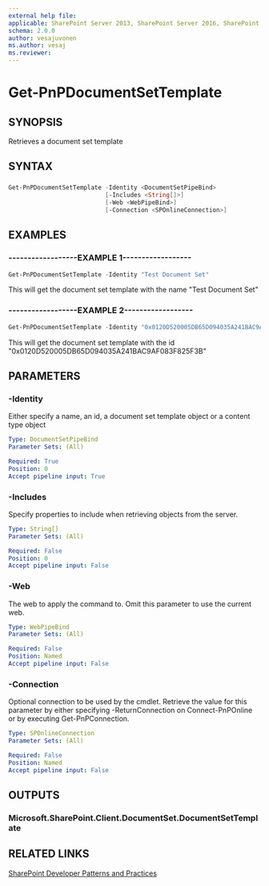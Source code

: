 ```yaml
---
external help file:
applicable: SharePoint Server 2013, SharePoint Server 2016, SharePoint Online
schema: 2.0.0
author: vesajuvonen
ms.author: vesaj
ms.reviewer:
---
```

# Get-PnPDocumentSetTemplate

## SYNOPSIS
Retrieves a document set template

## SYNTAX 

### 
```powershell
Get-PnPDocumentSetTemplate -Identity <DocumentSetPipeBind>
                           [-Includes <String[]>]
                           [-Web <WebPipeBind>]
                           [-Connection <SPOnlineConnection>]
```

## EXAMPLES

### ------------------EXAMPLE 1------------------
```powershell
Get-PnPDocumentSetTemplate -Identity "Test Document Set"
```

This will get the document set template with the name "Test Document Set"

### ------------------EXAMPLE 2------------------
```powershell
Get-PnPDocumentSetTemplate -Identity "0x0120D520005DB65D094035A241BAC9AF083F825F3B"
```

This will get the document set template with the id "0x0120D520005DB65D094035A241BAC9AF083F825F3B"

## PARAMETERS

### -Identity
Either specify a name, an id, a document set template object or a content type object

```yaml
Type: DocumentSetPipeBind
Parameter Sets: (All)

Required: True
Position: 0
Accept pipeline input: True
```

### -Includes
Specify properties to include when retrieving objects from the server.

```yaml
Type: String[]
Parameter Sets: (All)

Required: False
Position: 0
Accept pipeline input: False
```

### -Web
The web to apply the command to. Omit this parameter to use the current web.

```yaml
Type: WebPipeBind
Parameter Sets: (All)

Required: False
Position: Named
Accept pipeline input: False
```

### -Connection
Optional connection to be used by the cmdlet. Retrieve the value for this parameter by either specifying -ReturnConnection on Connect-PnPOnline or by executing Get-PnPConnection.

```yaml
Type: SPOnlineConnection
Parameter Sets: (All)

Required: False
Position: Named
Accept pipeline input: False
```

## OUTPUTS

### Microsoft.SharePoint.Client.DocumentSet.DocumentSetTemplate

## RELATED LINKS

[SharePoint Developer Patterns and Practices](https://aka.ms/sppnp)
